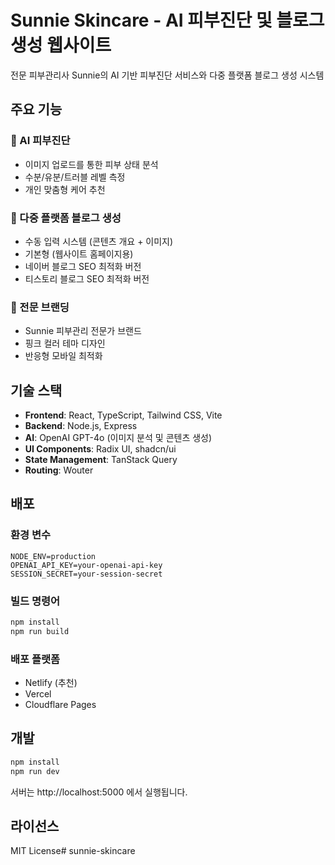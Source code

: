 # Sunnie Skincare - AI 피부진단 및 블로그 생성 웹사이트

전문 피부관리사 Sunnie의 AI 기반 피부진단 서비스와 다중 플랫폼 블로그 생성 시스템

## 주요 기능

### 🔬 AI 피부진단
- 이미지 업로드를 통한 피부 상태 분석
- 수분/유분/트러블 레벨 측정
- 개인 맞춤형 케어 추천

### 📝 다중 플랫폼 블로그 생성
- 수동 입력 시스템 (콘텐츠 개요 + 이미지)
- 기본형 (웹사이트 홈페이지용)
- 네이버 블로그 SEO 최적화 버전
- 티스토리 블로그 SEO 최적화 버전

### 🎨 전문 브랜딩
- Sunnie 피부관리 전문가 브랜드
- 핑크 컬러 테마 디자인
- 반응형 모바일 최적화

## 기술 스택

- **Frontend**: React, TypeScript, Tailwind CSS, Vite
- **Backend**: Node.js, Express
- **AI**: OpenAI GPT-4o (이미지 분석 및 콘텐츠 생성)
- **UI Components**: Radix UI, shadcn/ui
- **State Management**: TanStack Query
- **Routing**: Wouter

## 배포

### 환경 변수
```
NODE_ENV=production
OPENAI_API_KEY=your-openai-api-key
SESSION_SECRET=your-session-secret
```

### 빌드 명령어
```bash
npm install
npm run build
```

### 배포 플랫폼
- Netlify (추천)
- Vercel
- Cloudflare Pages

## 개발

```bash
npm install
npm run dev
```

서버는 http://localhost:5000 에서 실행됩니다.

## 라이선스

MIT License#   s u n n i e - s k i n c a r e  
 